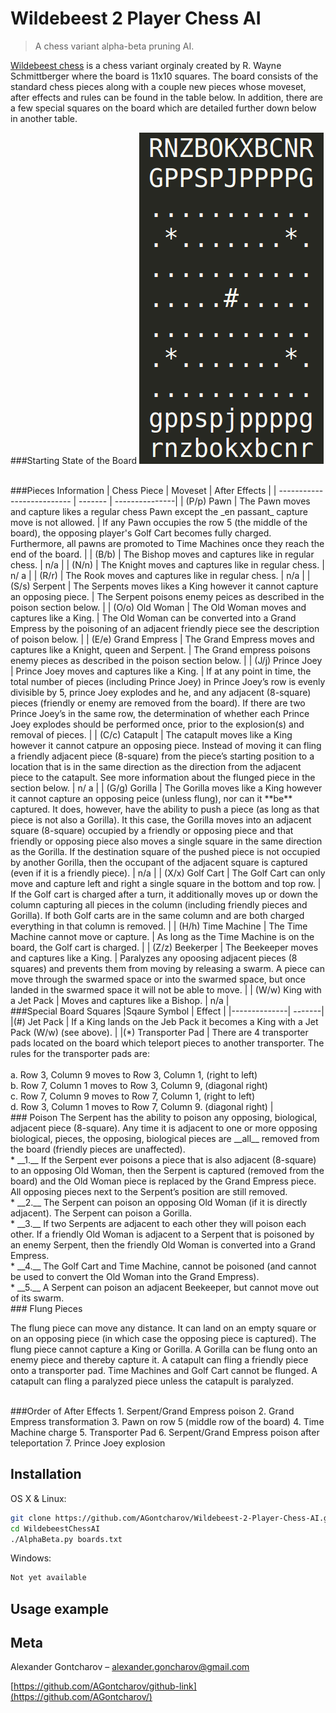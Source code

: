 # Wildebeest 2 Player Chess AI
> A chess variant alpha-beta pruning AI.

[Wildebeest chess](https://en.wikipedia.org/wiki/Wildebeest_Chess) is a chess variant orginaly created by R. Wayne Schmittberger where the board is 11x10 squares. The board consists of the standard chess pieces along with a couple new pieces whose moveset, after effects and rules can be found in the table below. In addition, there are a few special squares on the board which are detailed further down below in another table.

###Starting State of the Board
![](StartingBoard.png)

<br>
###Pieces Information 
| Chess Piece                | Moveset  | After Effects  |
| -------------------------- | -------  | ---------------|
| (P/p) Pawn                 | The Pawn moves and capture likes a regular chess Pawn except the _en passant_ capture move is not allowed. | If any Pawn occupies the row 5 (the middle of the board), the opposing player's Golf Cart becomes fully charged. Furthermore, all pawns are promoted to Time Machines once they reach the end of the board. |
| (B/b)                      | The Bishop moves and captures like in regular chess. | n/a |
| (N/n)                      | The Knight moves and captures like in regular chess. | n/ a |
| (R/r)                      | The Rook moves and captures like in regular chess. | n/a |
| (S/s) Serpent              | The Serpents moves likes a King however it cannot capture an opposing piece. | The Serpent poisons enemy peices as described in the poison section below. |
| (O/o) Old Woman            | The Old Woman moves and captures like a King. | The Old Woman can be converted into a Grand Empress by the poisoning of an adjacent friendly piece see the description of poison below. |
| (E/e) Grand Empress        | The Grand Empress moves and captures like a Knight, queen and Serpent. | The Grand empress poisons enemy pieces as described in the poison section below. |
| (J/j) Prince Joey | Prince Joey moves and captures like a King. | If at any point in time, the total number of pieces (including Prince Joey) in Prince Joey’s row is evenly divisible by 5, prince Joey explodes and he, and any adjacent (8-square) pieces (friendly or enemy are removed from the board). If there are two Prince Joey’s in the same row, the determination of whether each Prince Joey explodes should be performed once, prior to the explosion(s) and removal of pieces. |
| (C/c) Catapult             | The catapult moves like a King however it cannot catpure an opposing piece. Instead of moving it can fling a friendly adjacent piece (8-square) from the piece’s starting position to a location that is in the same direction as the direction from the adjacent piece to the catapult. See more information about the flunged piece in the section below. | n/ a |
| (G/g) Gorilla              | The Gorilla moves like a King however it cannot capture an opposing peice (unless flung), nor can it **be** captured. It does, however, have the ability to push a piece (as long as that piece is not also a Gorilla). It this case, the Gorilla moves into an adjacent square (8-square) occupied by a friendly or opposing piece and that friendly or opposing piece also moves a single square in the same direction as the Gorilla. If the destination square of the pushed piece is not occupied by another Gorilla, then the occupant of the adjacent square is captured (even if it is a friendly piece). | n/a |
| (X/x) Golf Cart            | The Golf Cart can only move and capture left and right a single square in the bottom and top row. | If the Golf cart is charged after a turn, it additionally moves up or down the column capturing all pieces in the column (including friendly pieces and Gorilla). If both Golf carts are in the same column and are both charged everything in that column is removed. |
| (H/h) Time Machine         | The Time Machine cannot move or capture. | As long as the Time Machine is on the board, the Golf cart is charged. |
| (Z/z) Beekerper            | The Beekeeper moves and captures like a King. | Paralyzes any opoosing adjacent pieces (8 squares) and prevents them from moving by releasing a swarm. A piece can move through the swarmed space or into the swarmed space, but once landed in the swarmed space it will not be able to move. |
| (W/w) King with a Jet Pack | Moves and captures like a Bishop. | n/a |

<br>
###Special Board Squares
|Sqaure Symbol | Effect |
|--------------| -------|
|(#) Jet Pack  | If a King lands on the Jeb Pack it becomes a King with a Jet Pack (W/w) (see above). |
|(*) Transporter Pad | There are 4 transporter pads located on the board which teleport pieces to another transporter. The rules for the transporter pads are: <br><br> a. Row 3, Column 9 moves to Row 3, Column 1, (right to left) <br> b. Row 7, Column 1 moves to Row 3, Column 9, (diagonal right) <br>c. Row 7, Column 9 moves to Row 7, Column 1, (right to left) <br>d. Row 3, Column 1 moves to Row 7, Column 9. (diagonal right) |

<br>
### Poison
The Serpent has the ability to poison any opposing, biological, adjacent piece (8-square). Any time it is adjacent to one or more opposing biological, pieces, the opposing, biological pieces are __all__ removed from the board (friendly pieces are unaffected).
<br>
* __1.__ If the Serpent ever poisons a piece that is also adjacent (8-square) to an opposing Old Woman, then the Serpent is captured (removed from the board) and the Old Woman piece is replaced by the Grand Empress piece. All opposing pieces next to the Serpent’s position are still removed.
<br>
* __2.__ The Serpent can poison an opposing Old Woman (if it is directly adjacent). The Serpent can poison a Gorilla.
<br>
* __3.__ If two Serpents are adjacent to each other they will poison each other. If a friendly Old Woman is adjacent to a Serpent that is poisoned by an enemy Serpent, then the friendly Old Woman is converted into a Grand Empress.
<br>
* __4.__ The Golf Cart and Time Machine, cannot be poisoned (and cannot be used to convert the Old Woman into the Grand Empress).
<br>
* __5.__ A Serpent can poison an adjacent Beekeeper, but cannot move out of its swarm.

<br>
### Flung Pieces

The flung piece can move any distance. It can land on an empty square or on an opposing piece (in which case the opposing piece is
captured). The flung piece cannot capture a King or Gorilla. A Gorilla can be flung onto an enemy piece and thereby capture it. A catapult can fling a friendly piece onto a transporter pad. Time Machines and Golf Cart cannot be flunged. A catapult can fling a paralyzed piece unless the catapult is paralyzed. 

<br>
###Order of After Effects
1. Serpent/Grand Empress poison
2. Grand Empress transformation
3. Pawn on row 5 (middle row of the board)
4. Time Machine charge
5. Transporter Pad
6. Serpent/Grand Empress poison after teleportation
7. Prince Joey explosion

## Installation

OS X & Linux:

```sh
git clone https://github.com/AGontcharov/Wildebeest-2-Player-Chess-AI.git
cd WildebeestChessAI
./AlphaBeta.py boards.txt
```

Windows:

```sh
Not yet available
```

## Usage example

## Meta

Alexander Gontcharov – alexander.goncharov@gmail.com

[https://github.com/AGontcharov/github-link](https://github.com/AGontcharov/)
